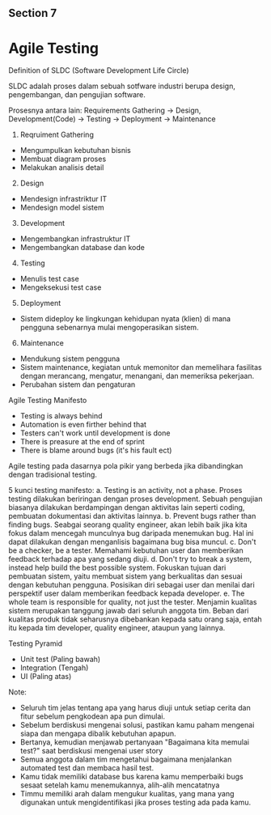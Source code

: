 ## Section 7

# Agile Testing

Definition of SLDC (Software Development Life Circle)

SLDC adalah proses dalam sebuah sotfware industri berupa design, pengembangan, dan pengujian software.

Prosesnya antara lain:
Requirements Gathering -> Design, Development(Code) -> Testing -> Deployment -> Maintenance

1. Reqruiment Gathering
- Mengumpulkan kebutuhan bisnis
- Membuat diagram proses
- Melakukan analisis detail

2. Design
- Mendesign infrastriktur IT
- Mendesign model sistem

3. Development
- Mengembangkan infrastruktur IT
- Mengembangkan database dan kode

4. Testing
- Menulis test case
- Mengeksekusi test case

5. Deployment
- Sistem dideploy ke lingkungan kehidupan nyata (klien) di mana pengguna sebenarnya mulai mengoperasikan sistem.

6. Maintenance
- Mendukung sistem pengguna
- Sistem maintenance, kegiatan untuk memonitor dan memelihara fasilitas dengan merancang, mengatur, menangani, dan memeriksa pekerjaan.
- Perubahan sistem dan pengaturan


Agile Testing Manifesto
- Testing is always behind
- Automation is even firther behind that
- Testers can't work until development is done
- There is preasure at the end of sprint
- There is blame around bugs (it's his fault ect)

Agile testing pada dasarnya pola pikir yang berbeda jika dibandingkan dengan tradisional testing.

5 kunci testing manifesto:
a.	Testing is an activity, not a phase. Proses testing dilakukan beriringan dengan proses development. Sebuah pengujian biasanya dilakukan berdampingan dengan aktivitas lain seperti coding, pembuatan dokumentasi dan aktivitas lainnya.
b.	Prevent bugs rather than finding bugs. Seabgai seorang quality engineer, akan lebih baik jika kita fokus dalam mencegah munculnya bug daripada menemukan bug. Hal ini dapat dilakukan dengan menganlisis bagaimana bug bisa muncul.
c.	Don't be a checker, be a tester. Memahami kebutuhan user dan memberikan feedback terhadap apa yang sedang diuji. 
d.	Don't try to break a system, instead help build the best possible system. Fokuskan tujuan dari pembuatan sistem, yaitu membuat sistem yang berkualitas dan sesuai dengan kebutuhan pengguna. Posisikan diri sebagai user dan menilai dari perspektif user dalam memberikan feedback kepada developer.
e.	The whole team is responsible for quality, not just the tester. Menjamin kualitas sistem merupakan tanggung jawab dari seluruh anggota tim. Beban dari kualitas produk tidak seharusnya dibebankan kepada satu orang saja, entah itu kepada tim developer, quality engineer, ataupun yang lainnya.

Testing Pyramid
- Unit test (Paling bawah)
- Integration (Tengah)
- UI (Paling atas)

Note:
- Seluruh tim jelas tentang apa yang harus diuji untuk setiap cerita dan fitur sebelum pengkodean apa pun dimulai.
- Sebelum berdiskusi mengenai solusi, pastikan kamu paham mengenai siapa dan mengapa dibalik kebutuhan apapun.
- Bertanya, kemudian menjawab pertanyaan "Bagaimana kita memulai test?" saat berdiskusi mengenai user story
- Semua anggota dalam tim mengetahui bagaimana menjalankan automated test dan membaca hasil test.
- Kamu tidak memiliki database bus karena kamu memperbaiki bugs sesaat setelah kamu menemukannya, alih-alih mencatatnya
- Timmu memiliki arah dalam mengukur kualitas, yang mana yang digunakan untuk mengidentifikasi jika proses testing ada pada kamu.
